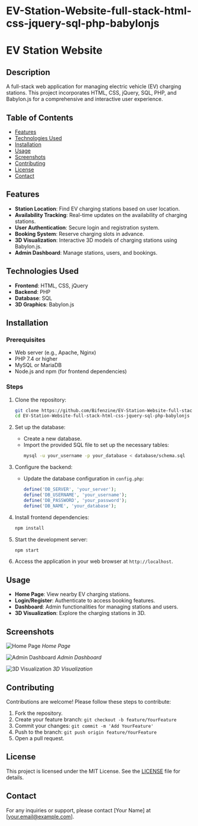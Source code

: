 # EV-Station-Website-full-stack-html-css-jquery-sql-php-babylonjs

# EV Station Website

## Description

A full-stack web application for managing electric vehicle (EV) charging stations. This project incorporates HTML, CSS, jQuery, SQL, PHP, and Babylon.js for a comprehensive and interactive user experience.

## Table of Contents

- [Features](#features)
- [Technologies Used](#technologies-used)
- [Installation](#installation)
- [Usage](#usage)
- [Screenshots](#screenshots)
- [Contributing](#contributing)
- [License](#license)
- [Contact](#contact)

## Features

- **Station Location**: Find EV charging stations based on user location.
- **Availability Tracking**: Real-time updates on the availability of charging stations.
- **User Authentication**: Secure login and registration system.
- **Booking System**: Reserve charging slots in advance.
- **3D Visualization**: Interactive 3D models of charging stations using Babylon.js.
- **Admin Dashboard**: Manage stations, users, and bookings.

## Technologies Used

- **Frontend**: HTML, CSS, jQuery
- **Backend**: PHP
- **Database**: SQL
- **3D Graphics**: Babylon.js

## Installation

### Prerequisites

- Web server (e.g., Apache, Nginx)
- PHP 7.4 or higher
- MySQL or MariaDB
- Node.js and npm (for frontend dependencies)

### Steps

1. Clone the repository:
    ```sh
    git clone https://github.com/Bifenzine/EV-Station-Website-full-stack-html-css-jquery-sql-php-babylonjs.git
    cd EV-Station-Website-full-stack-html-css-jquery-sql-php-babylonjs
    ```

2. Set up the database:
    - Create a new database.
    - Import the provided SQL file to set up the necessary tables:
      ```sh
      mysql -u your_username -p your_database < database/schema.sql
      ```

3. Configure the backend:
    - Update the database configuration in `config.php`:
      ```php
      define('DB_SERVER', 'your_server');
      define('DB_USERNAME', 'your_username');
      define('DB_PASSWORD', 'your_password');
      define('DB_NAME', 'your_database');
      ```

4. Install frontend dependencies:
    ```sh
    npm install
    ```

5. Start the development server:
    ```sh
    npm start
    ```

6. Access the application in your web browser at `http://localhost`.

## Usage

- **Home Page**: View nearby EV charging stations.
- **Login/Register**: Authenticate to access booking features.
- **Dashboard**: Admin functionalities for managing stations and users.
- **3D Visualization**: Explore the charging stations in 3D.

## Screenshots

![Home Page](screenshots/home.png)
*Home Page*

![Admin Dashboard](screenshots/admin-dashboard.png)
*Admin Dashboard*

![3D Visualization](screenshots/3d-visualization.png)
*3D Visualization*

## Contributing

Contributions are welcome! Please follow these steps to contribute:

1. Fork the repository.
2. Create your feature branch: `git checkout -b feature/YourFeature`
3. Commit your changes: `git commit -m 'Add YourFeature'`
4. Push to the branch: `git push origin feature/YourFeature`
5. Open a pull request.

## License

This project is licensed under the MIT License. See the [LICENSE](LICENSE) file for details.

## Contact

For any inquiries or support, please contact [Your Name] at [your.email@example.com].

